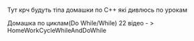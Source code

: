 Тут крч будуть тіпа домашки по С++ які дивлюсь по урокам

Домашка по циклам(Do While/While) 22 відео - > HomeWorkCycleWhileAndDoWhile